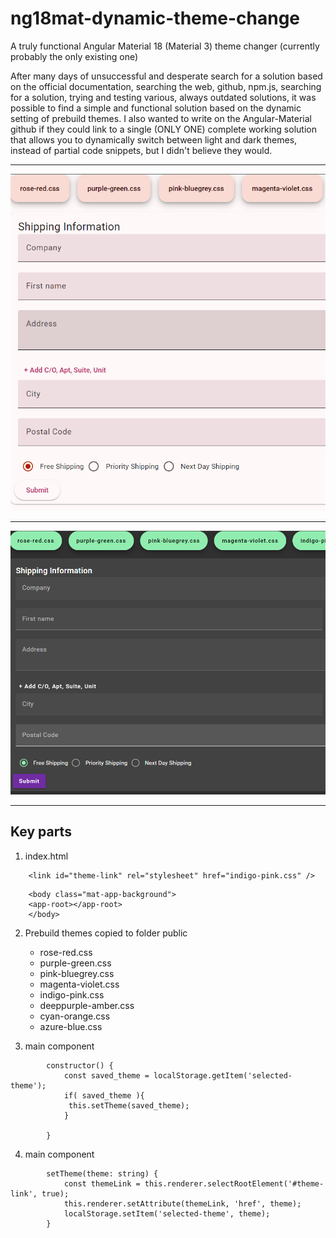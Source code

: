 # ng18mat-dynamic-theme-change
A truly functional Angular Material 18 (Material 3) theme changer (currently probably the only existing one)

After many days of unsuccessful and desperate search for a solution based on the official documentation, searching the web, github, npm.js, searching for a solution, trying and testing various, always outdated solutions, it was possible to find a simple and functional solution based on the dynamic setting of prebuild themes. I also wanted to write on the Angular-Material github if they could link to a single (ONLY ONE) complete working solution that allows you to dynamically switch between light and dark themes, instead of partial code snippets, but I didn't believe they would.

---

![Light theme](light.png)

---

![Dark theme](dark.png)

---

## Key parts

1. index.html
```
    <link id="theme-link" rel="stylesheet" href="indigo-pink.css" />
```

```
    <body class="mat-app-background">
    <app-root></app-root>
    </body>
```

2. Prebuild themes copied to folder public
    - rose-red.css
    - purple-green.css
    - pink-bluegrey.css
    - magenta-violet.css
    - indigo-pink.css
    - deeppurple-amber.css
    - cyan-orange.css
    - azure-blue.css

3. main component
```
        constructor() {
            const saved_theme = localStorage.getItem('selected-theme');
            if( saved_theme ){
             this.setTheme(saved_theme);
            }
            
        }
```

4. main component
``` 
        setTheme(theme: string) {
            const themeLink = this.renderer.selectRootElement('#theme-link', true);
            this.renderer.setAttribute(themeLink, 'href', theme);
            localStorage.setItem('selected-theme', theme);
        }
```